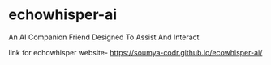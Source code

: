 # echowhisper-ai
An AI Companion Friend Designed To Assist And Interact

link for echowhisper website- https://soumya-codr.github.io/ecowhisper-ai/
